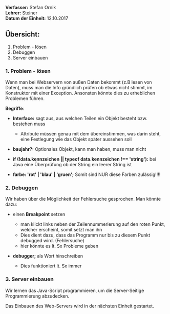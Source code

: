 **Verfasser:** Stefan Ornik   
**Lehrer:** Steiner   
**Datum der Einheit:** 12.10.2017
   
## Übersicht: 

1. Problem - lösen
2. Debuggen
3. Server einbauen

### 1. Problem - lösen

Wenn man bei Webservern von außen Daten bekommt (z.B lesen von Daten), muss man die Info gründlich prüfen ob etwas nicht stimmt, im Konstruktor mit einer Exception.
Ansonsten könnte dies zu erheblichen Problemen führen.

**Begriffe**:

- **Interface:** sagt aus, aus welchen Teilen ein Objekt besteht bzw. bestehen muss
    - Attribute müssen genau mit dem übereinstimmen, was darin steht, eine Festlegung wie das Objekt später aussehen soll

- **baujahr?:** Optionales Objekt, kann man haben, muss man nicht 

- **if (!data.kennzeichen || typeof data.kennzeichen !== 'string'):** bei Java eine Überprüfung ob der String ein leerer String ist 

- **farbe: 'rot' | 'blau' | 'gruen';** Somit sind NUR diese Farben zulässig!!!!

### 2. Debuggen
Wir haben über die Möglichkeit der Fehlersuche gesprochen. Man könnte dazu:
- einen **Breakpoint** setzen
    - man klickt links neben der Zeilennummerierung auf den roten Punkt, welcher erscheint, somit setzt man ihn
    - Dies dient dazu, dass das Programm nur bis zu diesem Punkt debugged wird. (Fehlersuche)
    - hier könnte es lt. Sx Probleme geben 
    
- **debugger;** als Wort hinschreiben
    - Dies funktioniert lt. Sx immer

### 3. Server einbauen
Wir lernen das Java-Script programmieren, um die Server-Seitige Programmierung abzudecken.

Das Einbauen des Web-Servers wird in der nächsten Einheit gestartet.
